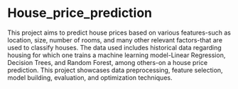 # House_price_prediction
This project aims to predict house prices based on various features-such as location, size, number of rooms, and many other relevant factors-that are used to classify houses. The data used includes historical data regarding housing for which one trains a machine learning model-Linear Regression, Decision Trees, and Random Forest, among others-on a house price prediction. This project showcases data preprocessing, feature selection, model building, evaluation, and optimization techniques.
